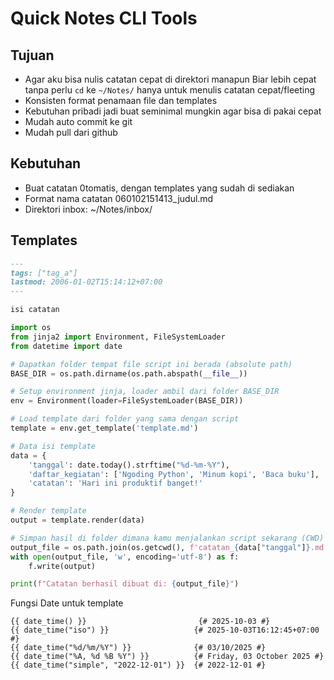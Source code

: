 # Quick Notes CLI Tools

## Tujuan

- Agar aku bisa nulis catatan cepat di direktori manapun
  Biar lebih cepat tanpa perlu `cd` ke `~/Notes/` hanya untuk menulis catatan cepat/fleeting
- Konsisten format penamaan file dan templates
- Kebutuhan pribadi jadi buat seminimal mungkin agar bisa di pakai cepat
- Mudah auto commit ke git
- Mudah pull dari github

## Kebutuhan

- Buat catatan 0tomatis, dengan templates yang sudah di sediakan
- Format nama catatan 060102151413_judul.md
- Direktori inbox: ~/Notes/inbox/

## Templates

```md
---
tags: ["tag_a"]
lastmod: 2006-01-02T15:14:12+07:00
---

isi catatan
```

```py
import os
from jinja2 import Environment, FileSystemLoader
from datetime import date

# Dapatkan folder tempat file script ini berada (absolute path)
BASE_DIR = os.path.dirname(os.path.abspath(__file__))

# Setup environment jinja, loader ambil dari folder BASE_DIR
env = Environment(loader=FileSystemLoader(BASE_DIR))

# Load template dari folder yang sama dengan script
template = env.get_template('template.md')

# Data isi template
data = {
    'tanggal': date.today().strftime("%d-%m-%Y"),
    'daftar_kegiatan': ['Ngoding Python', 'Minum kopi', 'Baca buku'],
    'catatan': 'Hari ini produktif banget!'
}

# Render template
output = template.render(data)

# Simpan hasil di folder dimana kamu menjalankan script sekarang (CWD)
output_file = os.path.join(os.getcwd(), f'catatan_{data["tanggal"]}.md')
with open(output_file, 'w', encoding='utf-8') as f:
    f.write(output)

print(f"Catatan berhasil dibuat di: {output_file}")
```

Fungsi Date untuk template
```
{{ date_time() }}                         {# 2025-10-03 #}
{{ date_time("iso") }}                   {# 2025-10-03T16:12:45+07:00 #}
{{ date_time("%d/%m/%Y") }}              {# 03/10/2025 #}
{{ date_time("%A, %d %B %Y") }}          {# Friday, 03 October 2025 #}
{{ date_time("simple", "2022-12-01") }}  {# 2022-12-01 #}
```
